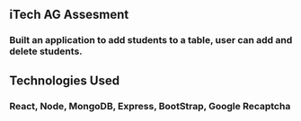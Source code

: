 ## iTech AG Assesment

### Built an application to add students to a table, user can add and delete students.

## Technologies Used

### React, Node, MongoDB, Express, BootStrap, Google Recaptcha

